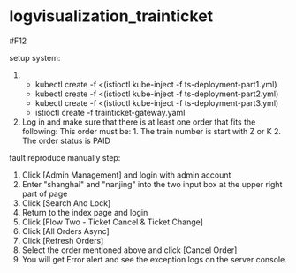# logvisualization_trainticket

#F12

setup system:

1.  * kubectl create -f <(istioctl kube-inject -f ts-deployment-part1.yml)
    * kubectl create -f <(istioctl kube-inject -f ts-deployment-part2.yml)
    * kubectl create -f <(istioctl kube-inject -f ts-deployment-part3.yml)
    * istioctl create -f trainticket-gateway.yaml
2. Log in and make sure that there is at least one order that fits the following:
   This order must be:  1. The train number is start with Z or K
                        2. The order status is PAID


fault reproduce manually step:

1. Click [Admin Management] and login with admin account
2. Enter "shanghai" and "nanjing" into the two input box at the upper right part of page
3. Click [Search And Lock]
4. Return to the index page and login
5. Click [Flow Two - Ticket Cancel & Ticket Change]
6. Click [All Orders Async]
7. Click [Refresh Orders]
8. Select the order mentioned above and click [Cancel Order]
9. You will get Error alert and see the exception logs on the server console.

